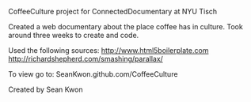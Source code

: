 CoffeeCulture project for ConnectedDocumentary at NYU Tisch

Created a web documentary about the place coffee has in culture. Took around three weeks to create and code. 

Used the following sources: http://www.html5boilerplate.com
http://richardshepherd.com/smashing/parallax/

To view go to: SeanKwon.github.com/CoffeeCulture

Created by Sean Kwon
